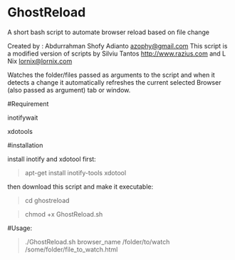 # GhostReload
A short bash script to automate browser reload based on file change

Created by : Abdurrahman Shofy Adianto <azophy@gmail.com>
This script is a modified version of scripts by Silviu Tantos <http://www.razius.com> and L Nix <lornix@lornix.com>

Watches the folder/files passed as arguments to the script and when it detects a change it automatically refreshes the current selected Browser (also passed as argument) tab or window.

#Requirement

inotifywait

xdotools

#installation

install inotify and xdotool first:
> apt-get install inotify-tools xdotool

then download this script and make it executable:
> cd ghostreload

> chmod +x GhostReload.sh

#Usage:
> ./GhostReload.sh browser_name /folder/to/watch /some/folder/file_to_watch.html
